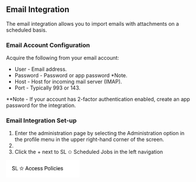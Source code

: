 
## Email Integration
The email integration allows you to import emails with attachments on a scheduled basis.

### Email Account Configuration
Acquire the following from your email account:
- User - Email address.
- Password - Password or app password *Note.
- Host - Host for incoming mail server (IMAP).
- Port - Typically 993 or 143.

**Note - If your account has 2-factor authentication enabled, create an app password for the integration.

### Email Integration Set-up
1. Enter the administration page by selecting the Administration option in the profile menu in the upper right-hand corner of the screen.
2. 
3. Click the + next to SL ✩ Scheduled Jobs in the left navigation

<img src="../assets/access_policy_1.png"  style="width:200px" class="border"></img>
